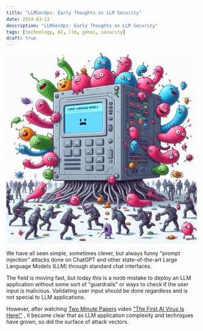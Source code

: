 ```yaml
---
title: "LLMSecOps: Early Thoughts on LLM Security"
date: 2024-03-12
description: "LLMSecOps: Early Thoughts on LLM Security"
tags: [technology, AI, llm, genai, security]
draft: true
---
```


![LLM Viruses](/imgs/llm-viruses.jpg)

We have all seen simple, sometimes clever, but always funny "prompt injection" attacks done on ChatGPT and other state-of-the-art Large Language Models (LLM) through standard chat interfaces.

The field is moving fast, but today this is a noob mistake to deploy an LLM application without some sort of "guardrails" or ways to check if the user input is malicious. Validating user input should be done regardless and is not special to LLM applications.

However, after watching [Two Minute Papers](https://www.youtube.com/channel/UCbfYPyITQ-7l4upoX8nvctg) video ["The First AI Virus Is Here!"](https://youtu.be/4NZc0rH9gco) , it became clear that as LLM application complexity and techniques have grown, so did the surface of attack vectors.

